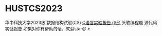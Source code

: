 # HUSTCS2023
华中科技大学2023级
数据结构试验(CS) 
[C语言实验报告 (SE)]([http://www.baidu.com/](https://github.com/Ilosyi/losyi.github.io/tree/main/%E7%BC%96%E7%A8%8B%E5%AE%9E%E9%AA%8C%E8%AF%BE%E5%92%8C%E5%A4%B4%E6%AD%8C/%E8%BD%AF%E4%BB%B6%E5%B7%A5%E7%A8%8BC%E8%AF%AD%E8%A8%80%E5%AE%9E%E9%AA%8CC))
头歌编程题
源代码 实验报告
如果对你有帮助的话，欢迎star😊
c
